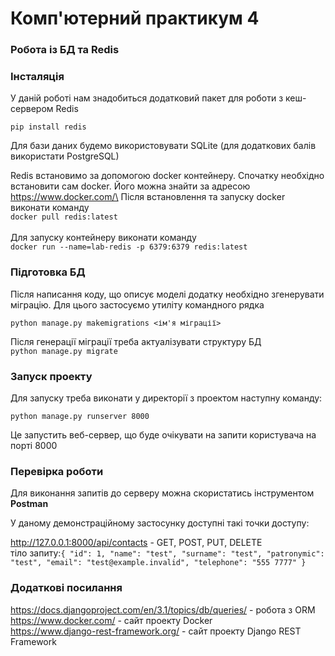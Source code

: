 # Комп'ютерний практикум 4

### Робота із БД та Redis

### Інсталяція

У даній роботі нам знадобиться додатковий пакет для роботи з кеш-сервером Redis

`pip install redis`

Для бази даних будемо використовувати SQLite (для додаткових балів використати PostgreSQL)

Redis встановимо за допомогою docker контейнеру. Спочатку необхідно встановити сам docker.
Його можна знайти за адресою https://www.docker.com/\
Після встановлення та запуску docker виконати команду\
`docker pull redis:latest`\
\
Для запуску контейнеру виконати команду\
`docker run --name=lab-redis -p 6379:6379 redis:latest`

### Підготовка БД

Після написання коду, що описує моделі додатку необхідно згенерувати міграцію.
Для цього застосуємо утиліту командного рядка

`python manage.py makemigrations <ім'я міграції>`

Після генерації міграції треба актуалізувати структуру БД\
`python manage.py migrate`



### Запуск проекту

Для запуску треба виконати у директорії з проектом наступну команду:

`python manage.py runserver 8000`

Це запустить веб-сервер, що буде очікувати на запити користувача на порті 8000

### Перевірка роботи

Для виконання запитів до серверу можна скористатись інструментом **Postman**

У даному демонстраційному застосунку доступні такі точки доступу:

http://127.0.0.1:8000/api/contacts - GET, POST, PUT, DELETE \
тіло запиту:`{
    "id": 1,
    "name": "test",
    "surname": "test",
    "patronymic": "test",
    "email": "test@example.invalid",
    "telephone": "555 7777"
}`


### Додаткові посилання
https://docs.djangoproject.com/en/3.1/topics/db/queries/ - робота з ORM\
https://www.docker.com/ - сайт проекту Docker\
https://www.django-rest-framework.org/ - сайт проекту Django REST Framework
